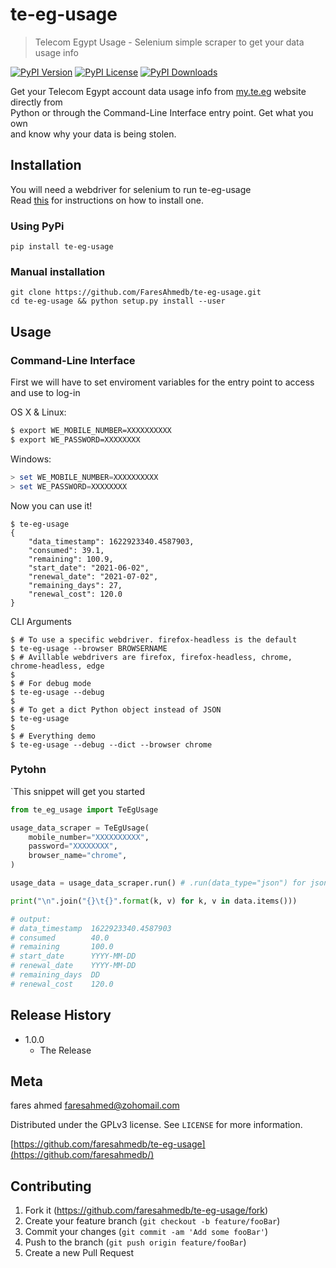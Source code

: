 # te-eg-usage
> Telecom Egypt Usage - Selenium simple scraper to get your data usage info

[![PyPI Version][pypi-version]][pypi-url]
[![PyPI License][pypi-license]][pypi-url]
[![PyPI Downloads][pypi-downloads]][pypi-url]

Get your Telecom Egypt account data usage info from [my.te.eg](https://my.te.eg/) website directly from \
Python or through the Command-Line Interface entry point. Get what you own \
and know why your data is being stolen.

## Installation

You will need a webdriver for selenium to run te-eg-usage \
Read [this](https://selenium-python.readthedocs.io/installation.html#drivers) for instructions on how to install
one.

### Using PyPi
```console
pip install te-eg-usage
```

### Manual installation
```console
git clone https://github.com/FaresAhmedb/te-eg-usage.git
cd te-eg-usage && python setup.py install --user
```

## Usage

### Command-Line Interface

First we will have to set enviroment variables for the entry point to access and use to log-in 

OS X & Linux:
```bash
$ export WE_MOBILE_NUMBER=XXXXXXXXXX
$ export WE_PASSWORD=XXXXXXXX
```

Windows:
```powershell
> set WE_MOBILE_NUMBER=XXXXXXXXXX
> set WE_PASSWORD=XXXXXXXX
```

Now you can use it!

```console
$ te-eg-usage
{
    "data_timestamp": 1622923340.4587903,
    "consumed": 39.1,
    "remaining": 100.9,
    "start_date": "2021-06-02",
    "renewal_date": "2021-07-02",
    "remaining_days": 27,
    "renewal_cost": 120.0
}
```

CLI Arguments
```
$ # To use a specific webdriver. firefox-headless is the default
$ te-eg-usage --browser BROWSERNAME
$ # Avillable webdrivers are firefox, firefox-headless, chrome, chrome-headless, edge
$
$ # For debug mode
$ te-eg-usage --debug
$
$ # To get a dict Python object instead of JSON
$ te-eg-usage
$
$ # Everything demo
$ te-eg-usage --debug --dict --browser chrome
```

### Pytohn
`This snippet will get you started
```python
from te_eg_usage import TeEgUsage

usage_data_scraper = TeEgUsage(
    mobile_number="XXXXXXXXXX",
    password="XXXXXXXX",
    browser_name="chrome",
)

usage_data = usage_data_scraper.run() # .run(data_type="json") for json

print("\n".join("{}\t{}".format(k, v) for k, v in data.items()))

# output:
# data_timestamp  1622923340.4587903
# consumed        40.0
# remaining       100.0
# start_date      YYYY-MM-DD
# renewal_date    YYYY-MM-DD
# remaining_days  DD
# renewal_cost    120.0
```

## Release History

* 1.0.0
    * The Release

## Meta

fares ahmed <faresahmed@zohomail.com>

Distributed under the GPLv3 license. See ``LICENSE`` for more information.

[https://github.com/faresahmedb/te-eg-usage](https://github.com/faresahmedb/)

## Contributing

1. Fork it (<https://github.com/faresahmedb/te-eg-usage/fork>)
2. Create your feature branch (`git checkout -b feature/fooBar`)
3. Commit your changes (`git commit -am 'Add some fooBar'`)
4. Push to the branch (`git push origin feature/fooBar`)
5. Create a new Pull Request

<!-- Markdown link & img dfn's -->
[pypi-url]: https://pypi.python.org/pypi/te-eg-usage/
[pypi-version]: https://img.shields.io/pypi/v/te-eg-usage.svg
[pypi-license]: https://img.shields.io/pypi/l/te-eg-usage.svg
[pypi-downloads]: https://img.shields.io/pypi/dm/te-eg-usage.svg
